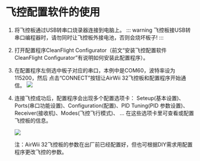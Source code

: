 # 飞控配置软件的使用

1. 将飞控板通过USB转串口烧录器连接到电脑上。 
   ::: warning
   飞控板接USB转串口编程器时，请勿同时让飞控板外接电池，否则会烧坏板子!
   :::
   
2. 打开配置程序CleanFlight Configurator（前文“安装飞控配置软件CleanFlight Configurator”有说明如何安装此配置程序）。

3. 在配置程序左侧选中板子对应的串口，本例中是COM60，波特率设为115200，然后	点击“CONNECT”按钮让AirWii 32飞控板和配置程序开始通信。
   <img src="~@zh_assets/airwii32_flight_controller/config01.jpg">

4. 连接飞控成功后，配置程序会出现多个配置选项卡： 
   Seteup(基本设置)、Ports(串口功能设置)、Configuration(配置)、PID Tuning(PID	参数设置)、Receiver(接收机)、Modes(飞控飞行模式)、 ... 
   在这些选项卡里可查看或配置飞控板的信息。

   <img src="~@zh_assets/airwii32_flight_controller/config02.jpg">
   
   注：AirWii 32飞控板的参数在出厂前已经配置好，但也可根据DIY需求用配置程序更改飞控的参数。
